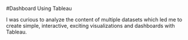 
#Dashboard Using Tableau

I was curious to analyze the content of multiple datasets which led me to create simple, interactive, exciting visualizations and dashboards with Tableau.




